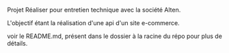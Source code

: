 Projet Réaliser pour entretien technique avec la société Alten.

L'objectif étant la réalisation d'une api d'un site e-commerce.

voir le README.md, présent dans le dossier à la racine du répo pour plus de détails.
